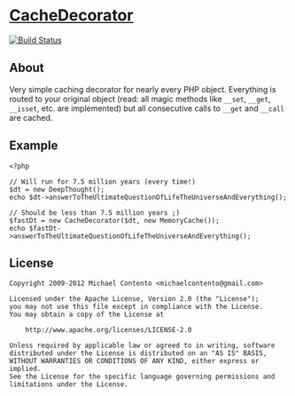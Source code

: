 # [CacheDecorator][]

[![Build Status](https://secure.travis-ci.org/michaelcontento/CacheDecorator.png)](http://travis-ci.org/michaelcontento/CacheDecorator)

## About

Very simple caching decorator for nearly every PHP object. Everything is routed
to your original object (read: all magic methods like `__set`, `__get`, 
`__isset`, etc. are implemented) but all consecutive calls to `__get` and 
`__call` are cached. 

## Example

    <?php

    // Will run for 7.5 million years (every time!)
    $dt = new DeepThought();
    echo $dt->answerToTheUltimateQuestionOfLifeTheUniverseAndEverything();
    
    // Should be less than 7.5 million years ;)
    $fastDt = new CacheDecorator($dt, new MemoryCache());
    echo $fastDt->answerToTheUltimateQuestionOfLifeTheUniverseAndEverything();

## License

    Copyright 2009-2012 Michael Contento <michaelcontento@gmail.com>

    Licensed under the Apache License, Version 2.0 (the "License");
    you may not use this file except in compliance with the License.
    You may obtain a copy of the License at

        http://www.apache.org/licenses/LICENSE-2.0

    Unless required by applicable law or agreed to in writing, software
    distributed under the License is distributed on an "AS IS" BASIS,
    WITHOUT WARRANTIES OR CONDITIONS OF ANY KIND, either express or implied.
    See the License for the specific language governing permissions and
    limitations under the License.

  [CacheDecorator]: https://github.com/michaelcontento/CacheDecorator

